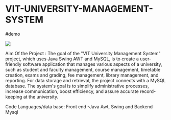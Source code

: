 # VIT-UNIVERSITY-MANAGEMENT-SYSTEM
#demo

![](https://drive.google.com/file/d/1n4tmyqfMskmu6EnhTJA3pnn4N4N39YmN/view?usp=sharing) 

Aim Of the Project : The goal of the "VIT University Management System" project, which uses Java Swing AWT and MySQL, is to create a user-friendly software application that manages various aspects of a university, such as student and faculty management, course management, timetable creation, exams and grading, fee management, library management, and reporting. For data storage and retrieval, the project connects with a MySQL database. The system's goal is to simplify administrative processes, increase communication, boost efficiency, and assure accurate record-keeping at the university.

Code Languages/data base: Front end -Java Awt, Swing and Backend Mysql




